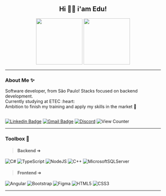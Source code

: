 <h2 align="center">Hi 👋🏽 i'am Edu!</h2>

<div align="center">
<img height="150em" src="https://github-readme-stats.vercel.app/api?username=nseduuu&show_icons=true&theme=dark&include_all_commits=true&count_private=true" />
<img height="150em" src="https://github-readme-stats.vercel.app/api/top-langs/?username=nseduuu&layout=compact&langs_count=7&theme=dark" />
</div>

<hr>
<h3>About Me ✨</h3>
<div align="left" >
 Software developer, from São Paulo! Stacks focused on backend development. <br>
 Currently studying at ETEC :heart: <br>
 Ambition to finish my training and apply my skills in the market 🌱
</div>
<br>

[![Linkedin Badge](https://img.shields.io/badge/Eduardo%20Noronha-blue?style=flat-square&logo=Linkedin&logoColor=white)](https://www.linkedin.com/in/eduardo-noronha-sampaio-basseto-309253271)
[![Gmail Badge](https://img.shields.io/badge/-Email-c14438?style=flat-square&logo=Gmail&logoColor=white)](mailto:eduardo.noronhasampaio@gmail.com)
[![Discord](https://img.shields.io/badge/-eduuu4903-7289da?style=flat-square&logo=Discord&logoColor=white)](https://discord.com)
![View Counter](https://komarev.com/ghpvc/?username=nseduuu&style=flat-square)

<hr>
<h3>Toolbox 🧰</h3>

>#### Backend ➜
![C#](https://img.shields.io/badge/c%23-%234B275F.svg?style=for-the-badge&logo=c-sharp&logoColor=white)
![TypeScript](https://img.shields.io/badge/typescript-%23007ACC.svg?style=for-the-badge&logo=typescript&logoColor=white)
![NodeJS](https://img.shields.io/badge/node.js-6DA55F?style=for-the-badge&logo=node.js&logoColor=white)
![C++](https://img.shields.io/badge/c++-%2300599C.svg?style=for-the-badge&logo=c%2B%2B&logoColor=white)
![MicrosoftSQLServer](https://img.shields.io/badge/Microsoft%20SQL%20Server-CC2927?style=for-the-badge&logo=microsoft%20sql%20server&logoColor=white)

>#### Frontend ➜
![Angular](https://img.shields.io/badge/angular-%23DD0031.svg?style=for-the-badge&logo=angular&logoColor=white)
![Bootstrap](https://img.shields.io/badge/bootstrap-%238511FA.svg?style=for-the-badge&logo=bootstrap&logoColor=white)
![Figma](https://img.shields.io/badge/figma-%2300C4CC.svg?style=for-the-badge&logo=figma&logoColor=white)
![HTML5](https://img.shields.io/badge/html5-%23E34F26.svg?style=for-the-badge&logo=html5&logoColor=white)
![CSS3](https://img.shields.io/badge/css3-%231572B6.svg?style=for-the-badge&logo=css3&logoColor=white)
<hr>

          
